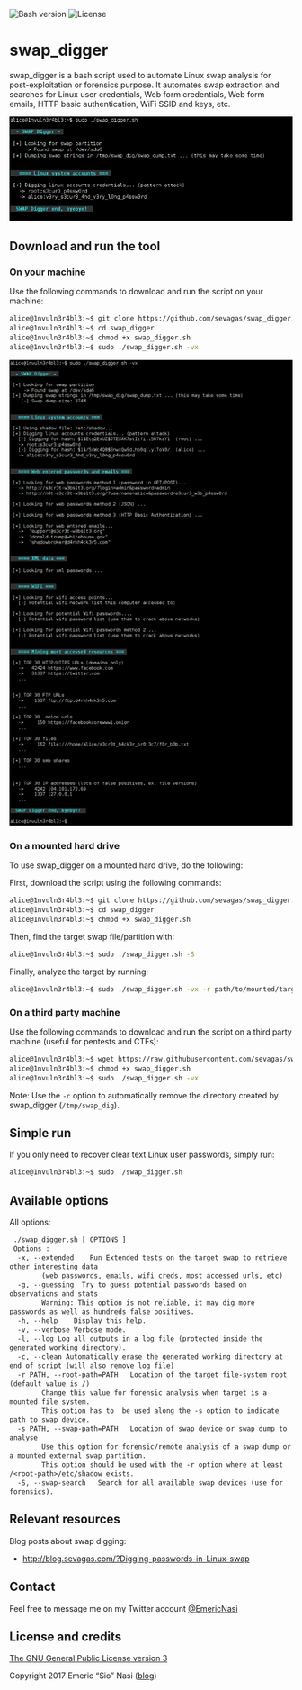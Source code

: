 ![Bash version](https://img.shields.io/badge/Bash-4-brightgreen.svg) ![License](https://img.shields.io/badge/License-GPLv3-blue.svg)

# swap\_digger

swap\_digger is a bash script used to automate Linux swap analysis for
post-exploitation or forensics purpose. It automates swap extraction and
searches for Linux user credentials, Web form credentials, Web form emails,
HTTP basic authentication, WiFi SSID and keys, etc.

![Sample run](/assets/swap_digger.png?raw=true "Sample run")

## Download and run the tool

### On your machine

Use the following commands to download and run the script on your machine:

```bash
alice@1nvuln3r4bl3:~$ git clone https://github.com/sevagas/swap_digger.git
alice@1nvuln3r4bl3:~$ cd swap_digger
alice@1nvuln3r4bl3:~$ chmod +x swap_digger.sh
alice@1nvuln3r4bl3:~$ sudo ./swap_digger.sh -vx
```

![Extended run](/assets/swap_digger_extended.png?raw=true "Extended run")

### On a mounted hard drive

To use swap\_digger on a mounted hard drive, do the following:

First, download the script using the following commands:
```bash
alice@1nvuln3r4bl3:~$ git clone https://github.com/sevagas/swap_digger.git
alice@1nvuln3r4bl3:~$ cd swap_digger
alice@1nvuln3r4bl3:~$ chmod +x swap_digger.sh
```

Then, find the target swap file/partition with:
```bash
alice@1nvuln3r4bl3:~$ sudo ./swap_digger.sh -S
``` 

Finally, analyze the target by running:
```bash
alice@1nvuln3r4bl3:~$ sudo ./swap_digger.sh -vx -r path/to/mounted/target/root/fs -s path/to/target/swap/device
```

### On a third party machine

Use the following commands to download and run the script on a third party machine (useful for pentests and CTFs):

```bash
alice@1nvuln3r4bl3:~$ wget https://raw.githubusercontent.com/sevagas/swap_digger/master/swap_digger.sh
alice@1nvuln3r4bl3:~$ chmod +x swap_digger.sh
alice@1nvuln3r4bl3:~$ sudo ./swap_digger.sh -vx
```

Note: Use the `-c` option to automatically remove the directory created by swap\_digger (`/tmp/swap_dig`).
 
 
## Simple run

If you only need to recover clear text Linux user passwords, simply run:
```bash
alice@1nvuln3r4bl3:~$ sudo ./swap_digger.sh
```

## Available options

All options:
```
 ./swap_digger.sh [ OPTIONS ]
 Options : 
  -x, --extended    Run Extended tests on the target swap to retrieve other interesting data
        (web passwords, emails, wifi creds, most accessed urls, etc)
  -g, --guessing  Try to guess potential passwords based on observations and stats
        Warning: This option is not reliable, it may dig more passwords as well as hundreds false positives.
  -h, --help    Display this help.
  -v, --verbose Verbose mode.
  -l, --log Log all outputs in a log file (protected inside the generated working directory).
  -c, --clean Automatically erase the generated working directory at end of script (will also remove log file)
  -r PATH, --root-path=PATH   Location of the target file-system root (default value is /)
        Change this value for forensic analysis when target is a mounted file system.
        This option has to  be used along the -s option to indicate path to swap device.
  -s PATH, --swap-path=PATH   Location of swap device or swap dump to analyse
        Use this option for forensic/remote analysis of a swap dump or a mounted external swap partition.
        This option should be used with the -r option where at least /<root-path>/etc/shadow exists.
  -S, --swap-search   Search for all available swap devices (use for forensics).
```
  
## Relevant resources

Blog posts about swap digging:
 - http://blog.sevagas.com/?Digging-passwords-in-Linux-swap

## Contact

Feel free to message me on my Twitter account [@EmericNasi](http://twitter.com/EmericNasi)

## License and credits

[The GNU General Public License version 3](https://opensource.org/licenses/GPL-3.0)

Copyright 2017 Emeric “Sio” Nasi ([blog](http://blog.sevagas.com))
